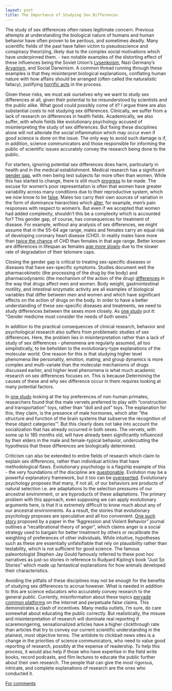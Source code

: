 ```yaml
---
layout: post
title: The Importance of Studying Sex Differences
---
```


The study of sex differences often raises legitimate concern. Previous attempts at understanding the biological nature of humans and human behavior have often proven to be perilous, and sometimes deadly. Many scientific fields of the past have fallen victim to pseudoscience and conspiracy theorizing, likely due to the complex social motivations which have underpinned them.  - two notable examples of the distorting effect of these influences being the Soviet Union’s [Lysenkoism](https://www.jstor.org/stable/41653570), Nazi Germany’s [Aryanism](https://faseb.onlinelibrary.wiley.com/doi/full/10.1096/fj.08-0202ufm), and Social Darwinism. A common thread running through these examples is that they misinterpret biological explanations, conflating human nature with how affairs should be arranged (often called the naturalistic fallacy), justifying [horrific acts](https://encyclopedia.ushmm.org/content/en/article/euthanasia-program) in the process.

Given these risks, we must ask ourselves why we want to study sex differences at all, given their potential to be misunderstood by scientists and the public alike. What good could possibly come of it? I argue there are also substantial costs to not studying sex differences. Clinically, we suffer from a lack of research on differences in health fields. Academically, we also suffer, with whole fields like evolutionary psychology accused of misinterpreting the study of sex differences. But fixing these disciplines alone will not alleviate the social inflammation which may occur even if good science is done on the issue. The only way to avoid such damage is if, in addition, science communicators and those responsible for informing the public of scientific issues accurately convey the research being done to the public.

For starters, ignoring potential sex differences does harm, particularly in health and in the medical establishment. Medical research has a significant [gender gap](https://journals.sagepub.com/doi/full/10.2217/17455057.4.3.237), with men being test subjects far more often than women. While this has started to change, there is still much [progress](https://elifesciences.org/articles/56344) to be made. The excuse for women’s poor representation is often that women have greater variability across many conditions due to their reproductive system, which we now know to be [false](https://journals.lww.com/pain/Fulltext/2005/09000/The_case_for_the_inclusion_of_female_subjects_in.1.aspx). Males too carry their own sources of variation in the form of dominance hierarchies which [alter](https://journals.lww.com/pain/Fulltext/2005/09000/The_case_for_the_inclusion_of_female_subjects_in.1.aspx), for example, men’s pain responses with respect to women’s. But even if we accepted that women had added complexity, shouldn’t this be a complexity which is accounted for? This gender gap, of course, has consequences for treatment of disease. For example, without any analysis of sex differences, we might assume that in the 55-64 age range, males and females carry an equal risk of developing coronary heart disease (CHD). In reality males have more than [twice the chance](https://academic.oup.com/edrv/article/39/4/424/4967741) of CHD than females in that age range. Better known are differences in lifespan as females [age more slowly](https://pubmed.ncbi.nlm.nih.gov/21902801/) due to the slower rate of degradation of their telomere caps. 

Closing the gender gap is critical to treating sex-specific diseases or diseases that have sex-specific symptoms. Studies document well the pharmacokinetic (the processing of the drug by the body) and pharmacodynamic (the mechanism of the action of the drug) [differences](https://www.aafp.org/afp/2009/1201/p1254.html) in the way that drugs affect men and women. Body weight, gastrointestinal motility, and intestinal enzymatic activity are all examples of biological variables that differ between men and women and which have significant effects on the action of drugs on the body. In order to have a better understanding of these sex-specific diseases and treatments, we need to study differences between the sexes more closely. As [one study](https://www.ncbi.nlm.nih.gov/pmc/articles/PMC3388783/) put it: “Gender medicine must consider the needs of both sexes.”

In addition to the practical consequences of clinical research, behavior and psychological research also suffers from problematic studies of sex differences. Here, the problem lies in misinterpretation rather than a lack of study of sex differences - phenomena are regularly assumed, all too simplistically, to be beholden to the evolutionary-type explanations of the molecular world. One reason for this is that studying higher level phenomena like personality, emotion, mating, and group dynamics is more complex and multi-variate than the molecular mechanisms of drugs discussed earlier, and higher level phenomena is what much academic research on sex differences focuses on. This is because  Determining the causes of these and why sex difference occur in them requires looking at many potential factors.

In [one study](https://psycnet.apa.org/record/2002-06497-004) looking at the toy preferences of non-human primates, researchers found that the male vervets preferred to play with “construction and transportation” toys, rather than “doll and pot” toys. The explanation for this, they claim, is the presence of male hormones, which alter “the structure and function of the brain systems that subserve the recognition of these object categories’”. But this clearly does not take into account the socialization that has already occurred in both sexes. The vervets, with some up to 185 months old, will have already been significantly influenced by their elders in the male and female-typical behavior, undercutting the hypothesis that these differences are biologically determined. 
 
Criticism can also be extended to entire fields of research which claim to explain sex differences, rather than individual articles that have methodological flaws. Evolutionary psychology is a flagship example of this - the very foundations of the discipline are [questionable](https://www.tandfonline.com/doi/abs/10.1080/1461666031000063665?journalCode=rpeg19). Evolution may be a powerful explanatory framework, but it too can be [overexerted](https://www.psychologytoday.com/us/blog/out-the-darkness/201412/how-valid-is-evolutionary-psychology). Evolutionary psychology proposes that many, if not all, of our behaviors are products of natural selection i.e. are adaptations to the selection pressures of our ancestral environment, or are byproducts of these adaptations. The primary problem with this approach, even supposing we can apply evolutionary arguments here, is that it is extremely difficult to know much about any of our ancestral environments. As a result, the stories that evolutionary psychology proposes are speculative and all too convenient. [One such story](https://www.cep.ucsb.edu/grads/Sell/(2011)%20The%20recalibrational%20theory%20and%20violent%20anger.pdf) proposed by a paper in the “Aggression and Violent Behavior” journal outlines a “recalibrational theory of anger”, which claims anger is a social strategy used to bargain for better treatment by others or recalibrate the weighting of preferences of other individuals. While intuitive, hypotheses such as these are essentially unfalsifiable that rely on plausibility rather than testability, which is not sufficient for good science. The famous paleontologist Stephen Jay Gould famously referred to these post hoc narratives as just-so stories in reference to Rudyard Kipling’s book “Just So Stories” which made up fantastical explanations for how animals developed their characteristics.

Avoiding the pitfalls of these disciplines may not be enough for the benefits of studying  sex differences to accrue however. What is needed in addition to this are science educators who accurately convey research to the general public. Currently, misinformation about these topics [pervade common platforms](https://royalsocietypublishing.org/doi/10.1098/rstb.2015.0119) on the internet and perpetuate false claims. This demonstrates a clash of incentives. Many media outlets, I’m sure, do care somewhat about educating the public correctly. But realistically, the misuse and misinterpretation of research will dominate real reporting if scaremongering, sensationalized articles have a higher clickthrough rate than articles that try to convey our current scientific understanding in the plainest, most objective terms. The antidote to clickbait news sites is a change in the priorities of science communicators, who need to value good reporting of research, possibly at the expense of readership. To help this process, it would also help if those who have expertise in the field write books, record podcasts, and film lectures to educate the public further about their own research. The people that can give the most rigorous, intricate, and complete explanations of research are the ones who conducted it.

[For comments](https://docs.google.com/document/d/13-pglhpYoRCOZCt9eWTQKvJGOk8r9lTVdS2TnOpBqcM/edit?usp=sharing)


